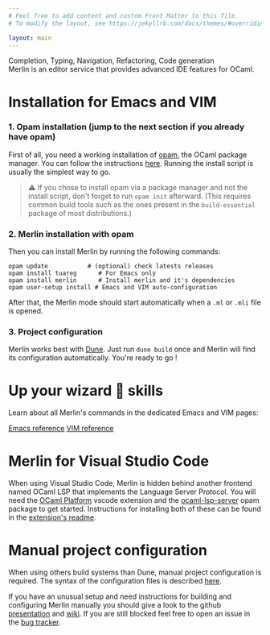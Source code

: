```yaml
---
# Feel free to add content and custom Front Matter to this file.
# To modify the layout, see https://jekyllrb.com/docs/themes/#overriding-theme-defaults

layout: main
---
```


<div class="hero">
Completion, Typing, Navigation, Refactoring, Code&nbsp;generation
<br/>
<span class="hero-subtitle">Merlin is an editor service that provides advanced IDE features for OCaml.</span>
</div>

# Installation for Emacs and VIM
### 1. Opam installation (jump to the next section if you already have opam)

First of all, you need a working installation of
[opam](https://opam.ocaml.org/), the OCaml package manager. You can follow the
instructions [here](https://opam.ocaml.org/doc/Install.html). Running the
install script is usually the simplest way to go.

> ⚠ If you chose to install opam via a package manager and not the install script,
> don't forget to run `opam init` afterward. (This requires common build tools
> such as the ones present in the `build-essential` package of most
> distributions.)

### 2. Merlin installation with opam

Then you can install Merlin by running the following commands:
```shell
opam update           # (optional) check latests releases
opam install tuareg      # For Emacs only
opam install merlin      # Install merlin and it's dependencies
opam user-setup install # Emacs and VIM auto-configuration
```

After that, the Merlin mode should start automatically when a `.ml` or `.mli`
file is opened.

### 3. Project configuration

Merlin works best with [Dune](https://dune.build). Just run `dune
build` once and Merlin will find its configuration automatically.
 You're ready to go !

# Up your wizard 🧙 skills

Learn about all Merlin's commands in the dedicated Emacs and VIM pages:

<div class="center">
<a href="{{ "/editor/emacs" | prepend: site.baseurl }}" class="btn">Emacs reference</a>
<a href="{{ "/editor/vim" | prepend: site.baseurl }}" class="btn">VIM reference</a>
</div>

# Merlin for Visual Studio Code

When using Visual Studio Code, Merlin is hidden behind another frontend named
OCaml LSP that implements the Language Server Protocol. You will need the [OCaml
Platform](https://marketplace.visualstudio.com/items?itemName=ocamllabs.ocaml-platform)
vscode extension and the [ocaml-lsp-server](https://github.com/ocaml/ocaml-lsp)
opam package to get started. Instructions for installing both of these can be
found in the [extension's
readme](https://github.com/ocamllabs/vscode-ocaml-platform#readme).

# Manual project configuration

When using others build systems than Dune, manual project configuration is
required. The syntax of the configuration files is described
[here](https://github.com/ocaml/merlin/wiki/Project-configuration).

If you have an unusual setup and need instructions for building and configuring
Merlin manually you should give a look to the github
[presentation](https://github.com/ocaml/merlin#readme) and
[wiki](https://github.com/ocaml/merlin/wiki). If you are still blocked feel free
to open an issue in the [bug tracker](https://github.com/ocaml/merlin/issues).
